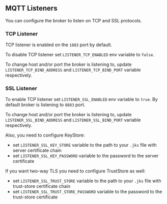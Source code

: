 ## MQTT Listeners

You can configure the broker to listen on TCP and SSL protocols.

### TCP Listener

TCP listener is enabled on the `1883` port by default.

To disable TCP listener set `LISTENER_TCP_ENABLED` env variable to `false`.

To change host and/or port the broker is listening to, update `LISTENER_TCP_BIND_ADDRESS` and `LISTENER_TCP_BIND_PORT` variable respectively.

### SSL Listener

To enable TCP listener set `LISTENER_SSL_ENABLED` env variable to `true`. By default broker is listening to `8883` port.

To change host and/or port the broker is listening to, update `LISTENER_SSL_BIND_ADDRESS` and `LISTENER_SSL_BIND_PORT` variable respectively.

Also, you need to configure KeyStore:
- set `LISTENER_SSL_KEY_STORE` variable to the path to your `.jks` file with server certificate chain
- set `LISTENER_SSL_KEY_PASSWORD` variable to the password to the server certificate

If you want two-way TLS you need to configure TrustStore as well:
- set `LISTENER_SSL_TRUST_STORE` variable to the path to your `.jks` file with trust-store certificate chain
- set `LISTENER_SSL_TRUST_STORE_PASSWORD` variable to the password to the trust-store certificate